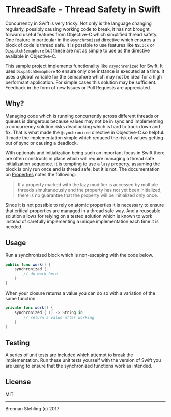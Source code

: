 # ThreadSafe - Thread Safety in Swift

Concurrency in Swift is very tricky. Not only is the language changing regularly, possibly causing working code to break, it has not brought forward useful features from Objective-C which simplified thread safety. One feature in particular in the `@synchronized` directive which ensures a block of code is thread safe. It is possible to use features like `NSLock` or `DispatchSemaphore` but these are not as simple to use as the directive available in Objective-C.

This sample project implements functionality like `@synchronized` for Swift. It uses `DispatchSemaphore` to ensure only one instance is executed at a time. It uses a global variable for the semaphore which may not be ideal for a high performant application. For simple cases this solution may be sufficient. Feedback in the form of new Issues or Pull Requests are appreciated.

## Why?

Managing code which is running concurrently across different threads or queues is dangerous because values may not be in sync and implementing a concurrency solution risks deadlocking which is hard to track down and fix. That is what made the `@synchronized` directive in Objective-C so helpful. It made the implementation simple which reduced the risk of values getting out of sync or causing a deadlock.

With optionals and initialization being such an important focus in Swift there are often constructs in place which will require managing a thread safe initialization sequence. It is tempting to use a `lazy` property, assuming the block is only run once and is thread safe, but it is not. The documentation on [Properties] notes
the following:

> If a property marked with the lazy modifier is accessed by multiple threads simultaneously and the property has not yet been initialized, there is no guarantee that the property will be initialized only once.

Since it is not possible to rely on atomic properties it is necessary to ensure that critical properties are managed in a thread safe way. And a reuseable solution allows for relying on a tested solution which is known to work instead of carefully implementing a unique implementation each time it is needed.

## Usage

Run a synchronized block which is non-escaping with the code below.

```swift
public func work() {
    synchronized {
        // do work here
    }
}
```

When your closure returns a value you can do so with a variation of the same function.

```swift
private func work() {
    synchronized { () -> String in
        // return a value after working
    }
}
```

## Testing

A series of unit tests are included which attempt to break the implementation. Run these unit tests yourself with the version of Swift you are using to ensure that the synchronized functions work as intended.

## License

MIT

---

Brennan Stehling (c) 2017

[Properties]: https://developer.apple.com/library/content/documentation/Swift/Conceptual/Swift_Programming_Language/Properties.html